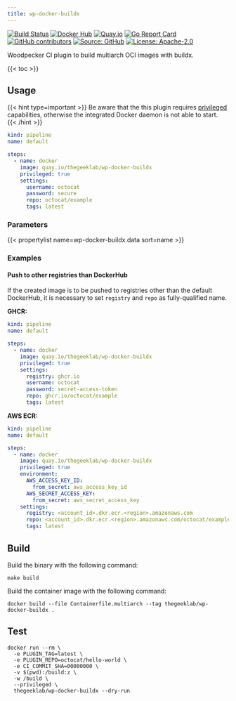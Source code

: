 ```yaml
---
title: wp-docker-buildx
---
```


[![Build Status](https://ci.thegeeklab.de/api/badges/thegeeklab/wp-docker-buildx/status.svg)](https://ci.thegeeklab.de/repos/thegeeklab/wp-docker-buildx)
[![Docker Hub](https://img.shields.io/badge/dockerhub-latest-blue.svg?logo=docker&logoColor=white)](https://hub.docker.com/r/thegeeklab/wp-docker-buildx)
[![Quay.io](https://img.shields.io/badge/quay-latest-blue.svg?logo=docker&logoColor=white)](https://quay.io/repository/thegeeklab/wp-docker-buildx)
[![Go Report Card](https://goreportcard.com/badge/github.com/thegeeklab/wp-docker-buildx)](https://goreportcard.com/report/github.com/thegeeklab/wp-docker-buildx)
[![GitHub contributors](https://img.shields.io/github/contributors/thegeeklab/wp-docker-buildx)](https://github.com/thegeeklab/wp-docker-buildx/graphs/contributors)
[![Source: GitHub](https://img.shields.io/badge/source-github-blue.svg?logo=github&logoColor=white)](https://github.com/thegeeklab/wp-docker-buildx)
[![License: Apache-2.0](https://img.shields.io/github/license/thegeeklab/wp-docker-buildx)](https://github.com/thegeeklab/wp-docker-buildx/blob/main/LICENSE)

Woodpecker CI plugin to build multiarch OCI images with buildx.

<!-- prettier-ignore-start -->
<!-- spellchecker-disable -->
{{< toc >}}
<!-- spellchecker-enable -->
<!-- prettier-ignore-end -->

## Usage

{{< hint type=important >}}
Be aware that the this plugin requires [privileged](https://woodpecker-ci.org/docs/usage/workflow-syntax#privileged-mode) capabilities, otherwise the integrated Docker daemon is not able to start.
{{< /hint >}}

```yaml
kind: pipeline
name: default

steps:
  - name: docker
    image: quay.io/thegeeklab/wp-docker-buildx
    privileged: true
    settings:
      username: octocat
      password: secure
      repo: octocat/example
      tags: latest
```

### Parameters

<!-- prettier-ignore-start -->
<!-- spellchecker-disable -->
{{< propertylist name=wp-docker-buildx.data sort=name >}}
<!-- spellchecker-enable -->
<!-- prettier-ignore-end -->

### Examples

#### Push to other registries than DockerHub

If the created image is to be pushed to registries other than the default DockerHub, it is necessary to set `registry` and `repo` as fully-qualified name.

**GHCR:**

```yaml
kind: pipeline
name: default

steps:
  - name: docker
    image: quay.io/thegeeklab/wp-docker-buildx
    privileged: true
    settings:
      registry: ghcr.io
      username: octocat
      password: secret-access-token
      repo: ghcr.io/octocat/example
      tags: latest
```

**AWS ECR:**

```yaml
kind: pipeline
name: default

steps:
  - name: docker
    image: quay.io/thegeeklab/wp-docker-buildx
    privileged: true
    environment:
      AWS_ACCESS_KEY_ID:
        from_secret: aws_access_key_id
      AWS_SECRET_ACCESS_KEY:
        from_secret: aws_secret_access_key
    settings:
      registry: <account_id>.dkr.ecr.<region>.amazonaws.com
      repo: <account_id>.dkr.ecr.<region>.amazonaws.com/octocat/example
      tags: latest
```

## Build

Build the binary with the following command:

```shell
make build
```

Build the container image with the following command:

```shell
docker build --file Containerfile.multiarch --tag thegeeklab/wp-docker-buildx .
```

## Test

```shell
docker run --rm \
  -e PLUGIN_TAG=latest \
  -e PLUGIN_REPO=octocat/hello-world \
  -e CI_COMMIT_SHA=00000000 \
  -v $(pwd):/build:z \
  -w /build \
  --privileged \
  thegeeklab/wp-docker-buildx --dry-run
```

